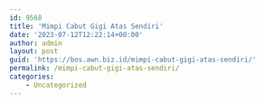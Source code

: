 ```yaml
---
id: 9568
title: 'Mimpi Cabut Gigi Atas Sendiri'
date: '2023-07-12T12:22:14+00:00'
author: admin
layout: post
guid: 'https://bos.awn.biz.id/mimpi-cabut-gigi-atas-sendiri/'
permalink: /mimpi-cabut-gigi-atas-sendiri/
categories:
    - Uncategorized
---
```


